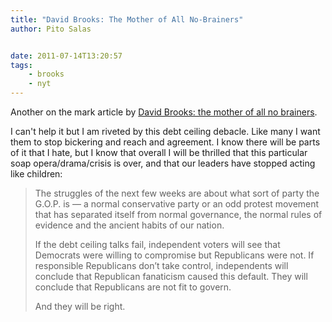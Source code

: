 ```yaml
---
title: "David Brooks: The Mother of All No-Brainers"
author: Pito Salas


date: 2011-07-14T13:20:57
tags:
    - brooks
    - nyt
---
```




Another on the mark article by [David Brooks: the mother of all no
brainers](<http://www.nytimes.com/2011/07/05/opinion/05brooks.html?_r=1&src=ISMR_HP_LI_LST_FB>).

I can't help it but I am riveted by this debt ceiling debacle. Like many I
want them to stop bickering and reach and agreement. I know there will be
parts of it that I hate, but I know that overall I will be thrilled that this
particular soap opera/drama/crisis is over, and that our leaders have stopped
acting like children:

> The struggles of the next few weeks are about what sort of party the G.O.P.
> is — a normal conservative party or an odd protest movement that has
> separated itself from normal governance, the normal rules of evidence and
> the ancient habits of our nation.
>
> If the debt ceiling talks fail, independent voters will see that Democrats
> were willing to compromise but Republicans were not. If responsible
> Republicans don’t take control, independents will conclude that Republican
> fanaticism caused this default. They will conclude that Republicans are not
> fit to govern.
>
> And they will be right.


